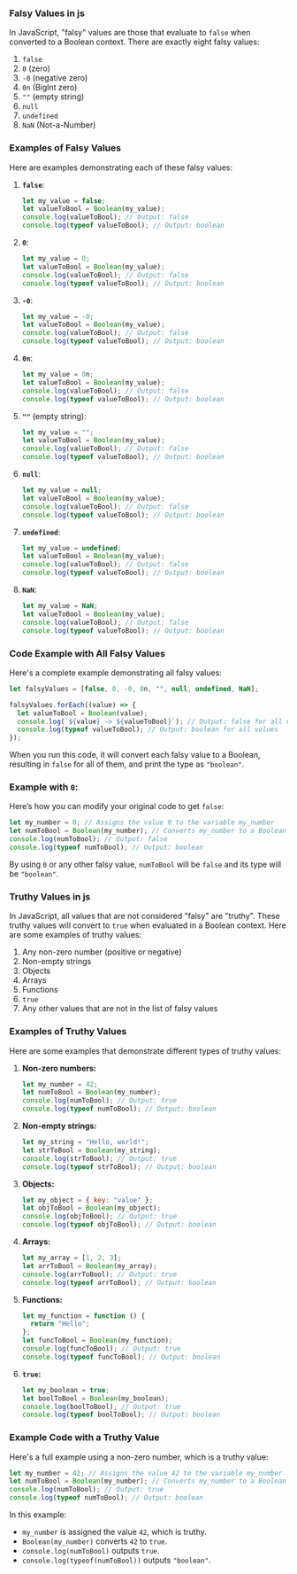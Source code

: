 ### Falsy Values in js

In JavaScript, "falsy" values are those that evaluate to `false` when converted to a Boolean context. There are exactly eight falsy values:

1. `false`
2. `0` (zero)
3. `-0` (negative zero)
4. `0n` (BigInt zero)
5. `""` (empty string)
6. `null`
7. `undefined`
8. `NaN` (Not-a-Number)

### Examples of Falsy Values

Here are examples demonstrating each of these falsy values:

1. **`false`**:

   ```javascript
   let my_value = false;
   let valueToBool = Boolean(my_value);
   console.log(valueToBool); // Output: false
   console.log(typeof valueToBool); // Output: boolean
   ```

2. **`0`**:

   ```javascript
   let my_value = 0;
   let valueToBool = Boolean(my_value);
   console.log(valueToBool); // Output: false
   console.log(typeof valueToBool); // Output: boolean
   ```

3. **`-0`**:

   ```javascript
   let my_value = -0;
   let valueToBool = Boolean(my_value);
   console.log(valueToBool); // Output: false
   console.log(typeof valueToBool); // Output: boolean
   ```

4. **`0n`**:

   ```javascript
   let my_value = 0n;
   let valueToBool = Boolean(my_value);
   console.log(valueToBool); // Output: false
   console.log(typeof valueToBool); // Output: boolean
   ```

5. **`""`** (empty string):

   ```javascript
   let my_value = "";
   let valueToBool = Boolean(my_value);
   console.log(valueToBool); // Output: false
   console.log(typeof valueToBool); // Output: boolean
   ```

6. **`null`**:

   ```javascript
   let my_value = null;
   let valueToBool = Boolean(my_value);
   console.log(valueToBool); // Output: false
   console.log(typeof valueToBool); // Output: boolean
   ```

7. **`undefined`**:

   ```javascript
   let my_value = undefined;
   let valueToBool = Boolean(my_value);
   console.log(valueToBool); // Output: false
   console.log(typeof valueToBool); // Output: boolean
   ```

8. **`NaN`**:
   ```javascript
   let my_value = NaN;
   let valueToBool = Boolean(my_value);
   console.log(valueToBool); // Output: false
   console.log(typeof valueToBool); // Output: boolean
   ```

### Code Example with All Falsy Values

Here's a complete example demonstrating all falsy values:

```javascript
let falsyValues = [false, 0, -0, 0n, "", null, undefined, NaN];

falsyValues.forEach((value) => {
  let valueToBool = Boolean(value);
  console.log(`${value} -> ${valueToBool}`); // Output: false for all values
  console.log(typeof valueToBool); // Output: boolean for all values
});
```

When you run this code, it will convert each falsy value to a Boolean, resulting in `false` for all of them, and print the type as `"boolean"`.

### Example with `0`:

Here’s how you can modify your original code to get `false`:

```javascript
let my_number = 0; // Assigns the value 0 to the variable my_number
let numToBool = Boolean(my_number); // Converts my_number to a Boolean value, which will be false
console.log(numToBool); // Output: false
console.log(typeof numToBool); // Output: boolean
```

By using `0` or any other falsy value, `numToBool` will be `false` and its type will be `"boolean"`.

### Truthy Values in js

In JavaScript, all values that are not considered "falsy" are "truthy". These truthy values will convert to `true` when evaluated in a Boolean context. Here are some examples of truthy values:

1. Any non-zero number (positive or negative)
2. Non-empty strings
3. Objects
4. Arrays
5. Functions
6. `true`
7. Any other values that are not in the list of falsy values

### Examples of Truthy Values

Here are some examples that demonstrate different types of truthy values:

1. **Non-zero numbers:**

   ```javascript
   let my_number = 42;
   let numToBool = Boolean(my_number);
   console.log(numToBool); // Output: true
   console.log(typeof numToBool); // Output: boolean
   ```

2. **Non-empty strings:**

   ```javascript
   let my_string = "Hello, world!";
   let strToBool = Boolean(my_string);
   console.log(strToBool); // Output: true
   console.log(typeof strToBool); // Output: boolean
   ```

3. **Objects:**

   ```javascript
   let my_object = { key: "value" };
   let objToBool = Boolean(my_object);
   console.log(objToBool); // Output: true
   console.log(typeof objToBool); // Output: boolean
   ```

4. **Arrays:**

   ```javascript
   let my_array = [1, 2, 3];
   let arrToBool = Boolean(my_array);
   console.log(arrToBool); // Output: true
   console.log(typeof arrToBool); // Output: boolean
   ```

5. **Functions:**

   ```javascript
   let my_function = function () {
     return "Hello";
   };
   let funcToBool = Boolean(my_function);
   console.log(funcToBool); // Output: true
   console.log(typeof funcToBool); // Output: boolean
   ```

6. **`true`:**
   ```javascript
   let my_boolean = true;
   let boolToBool = Boolean(my_boolean);
   console.log(boolToBool); // Output: true
   console.log(typeof boolToBool); // Output: boolean
   ```

### Example Code with a Truthy Value

Here's a full example using a non-zero number, which is a truthy value:

```javascript
let my_number = 42; // Assigns the value 42 to the variable my_number
let numToBool = Boolean(my_number); // Converts my_number to a Boolean value, which will be true
console.log(numToBool); // Output: true
console.log(typeof numToBool); // Output: boolean
```

In this example:

- `my_number` is assigned the value `42`, which is truthy.
- `Boolean(my_number)` converts `42` to `true`.
- `console.log(numToBool)` outputs `true`.
- `console.log(typeof(numToBool))` outputs `"boolean"`.
